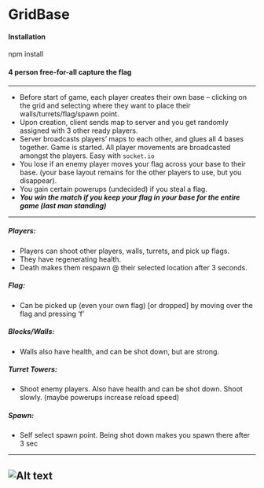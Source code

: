 # GridBase   

#### Installation    
npm install    


#### 4 person free-for-all capture the flag
-------
* Before start of game, each player creates their own base – clicking on the grid and selecting where they want to place their walls/turrets/flag/spawn point.   
* Upon creation, client sends map to server and you get randomly assigned with 3 other ready players.
* Server broadcasts players’ maps to each other, and glues all 4 bases together. Game is started. All player movements are broadcasted amongst the players. Easy with `socket.io`
* You lose if an enemy player moves your flag across your base to their base. (your base layout remains for the other players to use, but you disappear).
* You gain certain powerups (undecided) if you steal a flag.
* **_You win the match if you keep your flag in your base for the entire game (last man standing)_**

---
##### Players:
- Players can shoot other players, walls, turrets, and pick up flags.  
- They have regenerating health.
- Death makes them respawn @ their selected location after 3 seconds.   

##### Flag:
- Can be picked up (even your own flag) [or dropped] by moving over the flag and pressing ‘f’   

##### Blocks/Walls:
- Walls also have health, and can be shot down, but are strong.   

##### Turret Towers:
- Shoot enemy players. Also have health and can be shot down. Shoot slowly. (maybe powerups increase reload speed)   

##### Spawn:
 - Self select spawn point. Being shot down makes you spawn there after 3 sec   

---
![Alt text](https://gitlab.cs.washington.edu/agonch/cse461_P3/raw/master/game_image.PNG "Game Board Concept")
---
